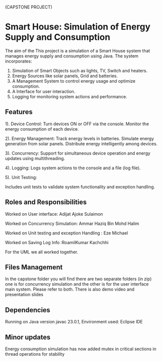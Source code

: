 

(CAPSTONE PROJECT)

# Smart House: Simulation of Energy Supply and Consumption


The aim of the This project is a simulation of a Smart House system that manages energy supply and consumption using Java. The system incorporates:

1. Simulation of Smart Objects such as lights, TV, Switch and heaters.
2. Energy Sources like solar panels, Grid and batteries.
3. A Management System to control energy usage and optimize consumption.
4. A  Interface for user interaction.
5. Logging for monitoring system actions and performance.

## Features

1). Device Control:
   Turn devices ON or OFF via the console.
   Monitor the energy consumption of each device.
   
2). Energy Management:
   Track energy levels in batteries.
   Simulate energy generation from solar panels.
   Distribute energy intelligently among devices.
   
3). Concurrency:
   Support for simultaneous device operation and energy updates using multithreading.
   
4). Logging:
   Logs system actions to the console and a file (log file).
   
5). Unit Testing:

   Includes unit tests to validate system functionality and exception handling.

## Roles and Responsibilities

Worked on User interface:  Adijat Ajoke Sulaimon

Worked on Concurrency Simulation: Ammar Haziq Bin Mohd Halim

Worked on Unit testing and exception Handling : Eze Michael

Worked on  Saving Log Info :RoamilKumar Kachchhi

For the UML we all worked together.

## Files Management

In the capstone folder you will find there are two separate folders (in zip) one is for concurrency simulation and the other is for the user interface main system. Please refer to both. There is also demo video and presentation slides

## Dependencies

Running on Java version javac 23.0.1, Environment used: Eclipse IDE

## Minor updates

Energy consumption simulation has now added mutex in critical sections in thread operations for stability








